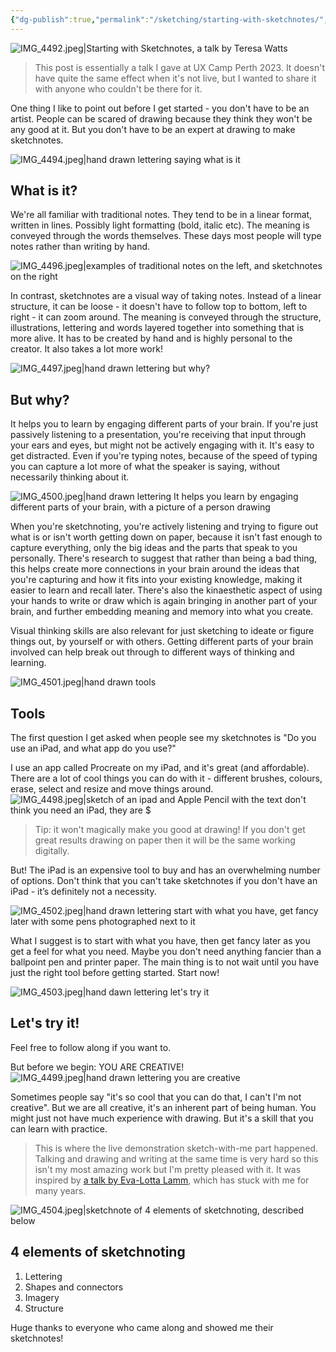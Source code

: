 ```yaml
---
{"dg-publish":true,"permalink":"/sketching/starting-with-sketchnotes/","tags":["sketchnotes","sketching","speaking"],"created":"2023-11-04"}
---
```



![IMG_4492.jpeg|Starting with Sketchnotes, a talk by Teresa Watts](/img/user/assets/sketching/IMG_4492.jpeg)
> This post is essentially a talk I gave at UX Camp Perth 2023. It doesn't have quite the same effect when it's not live, but I wanted to share it with anyone who couldn't be there for it.

One thing I like to point out before I get started - you don't have to be an artist. People can be scared of drawing because they think they won't be any good at it. But you don't have to be an expert at drawing to make sketchnotes.

![IMG_4494.jpeg|hand drawn lettering saying what is it](/img/user/assets/sketching/IMG_4494.jpeg)
## What is it?
We're all familiar with traditional notes. They tend to be in a linear format, written in lines. Possibly light formatting (bold, italic etc). The meaning is conveyed through the words themselves. These days most people will type notes rather than writing by hand.

![IMG_4496.jpeg|examples of traditional notes on the left, and sketchnotes on the right](/img/user/assets/sketching/IMG_4496.jpeg)

In contrast, sketchnotes are a visual way of taking notes. Instead of a linear structure, it can be loose - it doesn't have to follow top to bottom, left to right - it can zoom around. The meaning is conveyed through the structure, illustrations, lettering and words layered together into something that is more alive. It has to be created by hand and is highly personal to the creator. It also takes a lot more work!

![IMG_4497.jpeg|hand drawn lettering but why?](/img/user/assets/sketching/IMG_4497.jpeg)
## But why?
It helps you to learn by engaging different parts of your brain. If you're just passively listening to a presentation, you're receiving that input through your ears and eyes, but might not be actively engaging with it. It's easy to get distracted. Even if you're typing notes, because of the speed of typing you can capture a lot more of what the speaker is saying, without necessarily thinking about it.

![IMG_4500.jpeg|hand drawn lettering It helps you learn by engaging different parts of your brain, with a picture of a person drawing](/img/user/assets/sketching/IMG_4500.jpeg)

When you're sketchnoting, you're actively listening and trying to figure out what is or isn't worth getting down on paper, because it isn't fast enough to capture everything, only the big ideas and the parts that speak to you personally. There's research to suggest that rather than being a bad thing, this helps create more connections in your brain around the ideas that you're capturing and how it fits into your existing knowledge, making it easier to learn and recall later. There's also the kinaesthetic aspect of using your hands to write or draw which is again bringing in another part of your brain, and further embedding meaning and memory into what you create.

Visual thinking skills are also relevant for just sketching to ideate or figure things out, by yourself or with others. Getting different parts of your brain involved can help break out through to different ways of thinking and learning.

![IMG_4501.jpeg|hand drawn tools](/img/user/assets/sketching/IMG_4501.jpeg)
## Tools
The first question I get asked when people see my sketchnotes is "Do you use an iPad, and what app do you use?" 

I use an app called Procreate on my iPad, and it's great (and affordable). There are a lot of cool things you can do with it - different brushes, colours, erase, select and resize and move things around.
![IMG_4498.jpeg|sketch of an ipad and Apple Pencil with the text don't think you need an iPad, they are $](/img/user/assets/sketching/IMG_4498.jpeg)

> Tip: it won't magically make you good at drawing! If you don't get great results drawing on paper then it will be the same working digitally.

But! The iPad is an expensive tool to buy and has an overwhelming number of options. Don't think that you can't take sketchnotes if you don't have an iPad - it’s definitely not a necessity.

![IMG_4502.jpeg|hand drawn lettering start with what you have, get fancy later with some pens photographed next to it](/img/user/assets/sketching/IMG_4502.jpeg)

What I suggest is to start with what you have, then get fancy later as you get a feel for what you need. Maybe you don't need anything fancier than a ballpoint pen and printer paper. The main thing is to not wait until you have just the right tool before getting started. Start now!

![IMG_4503.jpeg|hand dawn lettering let's try it](/img/user/assets/sketching/IMG_4503.jpeg)

## Let's try it!
Feel free to follow along if you want to.

But before we begin:
YOU ARE CREATIVE!
![IMG_4499.jpeg|hand drawn lettering you are creative](/img/user/assets/sketching/IMG_4499.jpeg)

Sometimes people say "it's so cool that you can do that, I can't I'm not creative". But we are all creative, it's an inherent part of being human. You might just not have much experience with drawing. But it's a skill that you can learn with practice.

> This is where the live demonstration sketch-with-me part happened. Talking and drawing and writing at the same time is very hard so this isn't my most amazing work but I'm pretty pleased with it. It was inspired by [a talk by Eva-Lotta Lamm](https://www.youtube.com/watch?v=Ql-GNmxw71E), which has stuck with me for many years.

![IMG_4504.jpeg|sketchnote of 4 elements of sketchnoting, described below](/img/user/assets/sketching/IMG_4504.jpeg)

## 4 elements of sketchnoting
1. Lettering
2. Shapes and connectors
3. Imagery
4. Structure

Huge thanks to everyone who came along and showed me their sketchnotes!
